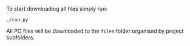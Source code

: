 To start downloading all files simply run:

    ./run.py

All PO files will be downloaded to the `files` folder organised by project subfolders.
